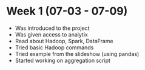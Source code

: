 # Week 1 (07-03 - 07-09)

*   Was introduced to the project
*   Was given access to analytix
*   Read about Hadoop, Spark, DataFrame
*   Tried basic Hadoop commands
*   Tried example from the slideshow (using pandas)
*   Started working on aggregation script